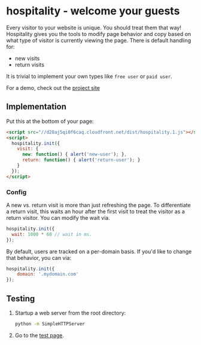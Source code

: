 hospitality - welcome your guests
=========

Every visitor to your website is unique. You should treat them that way! Hospitality gives you the tools to modify page behavior and copy based on what type of visitor is currently viewing the page. There is default handling for:

- new visits
- return visits

It is trivial to implement your own types like `free user` or `paid user`.

For a demo, check out the [project site](http://hospitality.hound.io)

## Implementation

Put this at the bottom of your page:

```html
<script src="//d28aj5qi0f6caq.cloudfront.net/dist/hospitality.1.js"></script>
<script>
  hospitality.init({
    visit: {
      new: function() { alert('new-user'); },
      return: function() { alert('return-user'); }
    }
  });
</script>
```

### Config

A new vs. return visit is more than just refreshing the page. To differentiate a return visit, this waits an hour after the first visit to treat the visitor as a return visitor. You can modify the wait via.

```javascript
hospitality.init({
  wait: 1000 * 60 // wait in ms.
});
```

By default, users are tracked on a per-domain basis. If you'd like to change that behavior, you can via:

```javascript
hospitality.init({
    domain: '.mydomain.com'
});
```

## Testing

1. Startup a web server from the root directory:

    ```bash
    python -m SimpleHTTPServer
    ```

2. Go to the [test page](http://lvh.me:8080/test).
